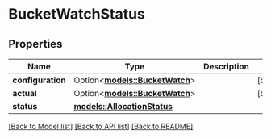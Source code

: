 # BucketWatchStatus

## Properties

Name | Type | Description | Notes
------------ | ------------- | ------------- | -------------
**configuration** | Option<[**models::BucketWatch**](BucketWatch.md)> |  | [optional]
**actual** | Option<[**models::BucketWatch**](BucketWatch.md)> |  | [optional]
**status** | [**models::AllocationStatus**](AllocationStatus.md) |  | 

[[Back to Model list]](../README.md#documentation-for-models) [[Back to API list]](../README.md#documentation-for-api-endpoints) [[Back to README]](../README.md)


